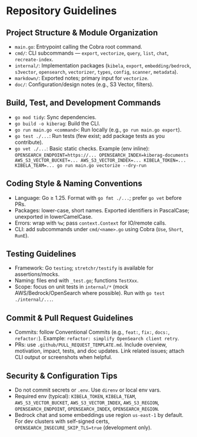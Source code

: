 # Repository Guidelines

## Project Structure & Module Organization
- `main.go`: Entrypoint calling the Cobra root command.
- `cmd/`: CLI subcommands — `export`, `vectorize`, `query`, `list`, `chat`, `recreate-index`.
- `internal/`: Implementation packages (`kibela`, `export`, `embedding/bedrock`, `s3vector`, `opensearch`, `vectorizer`, `types`, `config`, `scanner`, `metadata`).
- `markdown/`: Exported notes; primary input for `vectorize`.
- `doc/`: Configuration/design notes (e.g., S3 Vector, filters).

## Build, Test, and Development Commands
- `go mod tidy`: Sync dependencies.
- `go build -o kiberag`: Build the CLI.
- `go run main.go <command>`: Run locally (e.g., `go run main.go export`).
- `go test ./...`: Run tests (few exist; add package tests as you contribute).
- `go vet ./...`: Basic static checks.
Example (env inline):
`OPENSEARCH_ENDPOINT=https://... OPENSEARCH_INDEX=kiberag-documents AWS_S3_VECTOR_BUCKET=... AWS_S3_VECTOR_INDEX=... KIBELA_TOKEN=... KIBELA_TEAM=... go run main.go vectorize --dry-run`

## Coding Style & Naming Conventions
- Language: Go ≥ 1.25. Format with `go fmt ./...`; prefer `go vet` before PRs.
- Packages: lower-case, short names. Exported identifiers in PascalCase; unexported in lowerCamelCase.
- Errors: wrap with `%w`; pass `context.Context` for IO/remote calls.
- CLI: add subcommands under `cmd/<name>.go` using Cobra (`Use`, `Short`, `RunE`).

## Testing Guidelines
- Framework: Go `testing`; `stretchr/testify` is available for assertions/mocks.
- Naming: files end with `_test.go`; functions `TestXxx`.
- Scope: focus on unit tests in `internal/*` (mock AWS/Bedrock/OpenSearch where possible). Run with `go test ./internal/...`.

## Commit & Pull Request Guidelines
- Commits: follow Conventional Commits (e.g., `feat:`, `fix:`, `docs:`, `refactor:`). Example: `refactor: simplify OpenSearch client retry`.
- PRs: use `.github/PULL_REQUEST_TEMPLATE.md`. Include overview, motivation, impact, tests, and doc updates. Link related issues; attach CLI output or screenshots when helpful.

## Security & Configuration Tips
- Do not commit secrets or `.env`. Use `direnv` or local env vars.
- Required env (typical): `KIBELA_TOKEN`, `KIBELA_TEAM`, `AWS_S3_VECTOR_BUCKET`, `AWS_S3_VECTOR_INDEX`, `AWS_S3_REGION`, `OPENSEARCH_ENDPOINT`, `OPENSEARCH_INDEX`, `OPENSEARCH_REGION`.
- Bedrock chat and some embeddings use region `us-east-1` by default. For dev clusters with self-signed certs, `OPENSEARCH_INSECURE_SKIP_TLS=true` (development only).

